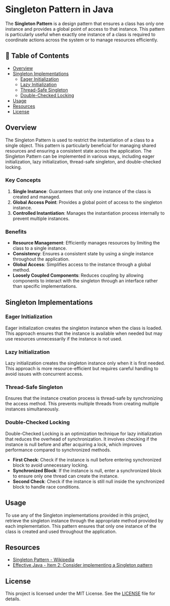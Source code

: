 # Singleton Pattern in Java

The **Singleton Pattern** is a design pattern that ensures a class has only one instance and provides a global point of access to that instance. This pattern is particularly useful when exactly one instance of a class is required to coordinate actions across the system or to manage resources efficiently.

## 📝 Table of Contents

- [Overview](#overview)
- [Singleton Implementations](#singleton-implementations)
  - [Eager Initialization](#eager-initialization)
  - [Lazy Initialization](#lazy-initialization)
  - [Thread-Safe Singleton](#thread-safe-singleton)
  - [Double-Checked Locking](#double-checked-locking)
- [Usage](#usage)
- [Resources](#resources)
- [License](#license)

## Overview

The Singleton Pattern is used to restrict the instantiation of a class to a single object. This pattern is particularly beneficial for managing shared resources and ensuring a consistent state across the application. The Singleton Pattern can be implemented in various ways, including eager initialization, lazy initialization, thread-safe singleton, and double-checked locking.

### Key Concepts

1. **Single Instance**: Guarantees that only one instance of the class is created and managed.
2. **Global Access Point**: Provides a global point of access to the singleton instance.
3. **Controlled Instantiation**: Manages the instantiation process internally to prevent multiple instances.

### Benefits

- **Resource Management**: Efficiently manages resources by limiting the class to a single instance.
- **Consistency**: Ensures a consistent state by using a single instance throughout the application.
- **Global Access**: Simplifies access to the instance through a global method.
- **Loosely Coupled Components**: Reduces coupling by allowing components to interact with the singleton through an interface rather than specific implementations.

## Singleton Implementations

### Eager Initialization

Eager initialization creates the singleton instance when the class is loaded. This approach ensures that the instance is available when needed but may use resources unnecessarily if the instance is not used.

### Lazy Initialization

Lazy initialization creates the singleton instance only when it is first needed. This approach is more resource-efficient but requires careful handling to avoid issues with concurrent access.

### Thread-Safe Singleton

Ensures that the instance creation process is thread-safe by synchronizing the access method. This prevents multiple threads from creating multiple instances simultaneously.

### Double-Checked Locking

Double-Checked Locking is an optimization technique for lazy initialization that reduces the overhead of synchronization. It involves checking if the instance is null before and after acquiring a lock, which improves performance compared to synchronized methods.

- **First Check**: Check if the instance is null before entering synchronized block to avoid unnecessary locking.
- **Synchronized Block**: If the instance is null, enter a synchronized block to ensure only one thread can create the instance.
- **Second Check**: Check if the instance is still null inside the synchronized block to handle race conditions.

## Usage

To use any of the Singleton implementations provided in this project, retrieve the singleton instance through the appropriate method provided by each implementation. This pattern ensures that only one instance of the class is created and used throughout the application.

## Resources

* [Singleton Pattern - Wikipedia](https://en.wikipedia.org/wiki/Singleton_pattern)
* [Effective Java - Item 2: Consider implementing a Singleton pattern](https://www.amazon.com/Effective-Java-Joshua-Bloch/dp/0134685997)

## License

This project is licensed under the MIT License. See the [LICENSE](LICENSE) file for details.

